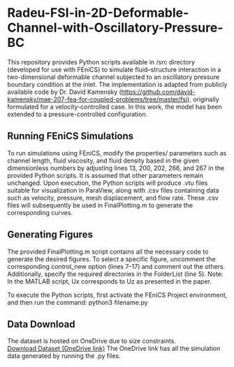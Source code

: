 # Radeu-FSI-in-2D-Deformable-Channel-with-Oscillatory-Pressure-BC
This repository provides Python scripts available in /src directory (developed for use with FEniCS) to simulate fluid–structure interaction in a two-dimensional deformable channel subjected to an oscillatory pressure boundary condition at the inlet. The implementation is adapted from publicly available code by Dr. David Kamensky (https://github.com/david-kamensky/mae-207-fea-for-coupled-problems/tree/master/fsi), originally formulated for a velocity-controlled case. In this work, the model has been extended to a pressure-controlled configuration.

## Running FEniCS Simulations
To run simulations using FEniCS, modify the properties/ parameters such as channel length, fluid viscosity, and fluid density based in the given dimensionless numbers by adjusting lines 13, 200, 202, 266, and 267 in the provided Python scripts. It is assumed that other parameters remain unchanged.
Upon execution, the Python scripts will produce .vtu files suitable for visualization in ParaView, along with .csv files containing data such as velocity, pressure, mesh displacement, and flow rate. These .csv files will subsequently be used in FinalPlotting.m to generate the corresponding curves.

## Generating Figures
The provided FinalPlotting.m script contains all the necessary code to generate the desired figures. To select a specific figure, uncomment the corresponding control_new option (lines 7–17) and comment out the others. Additionally, specify the required directories in the FolderList (line 5).
Note: In the MATLAB script, Ux corresponds to Uz as presented in the paper.

To execute the Python scripts, first activate the FEniCS Project environment, and then run the command:
python3 filename.py

## Data Download
The dataset is hosted on OneDrive due to size constraints.  
[Download Dataset (OneDrive link)](https://purdue0-my.sharepoint.com/personal/urade_purdue_edu/_layouts/15/onedrive.aspx?id=%2Fpersonal%2Furade%5Fpurdue%5Fedu%2FDocuments%2FOscillatory%5F2D%5FFSI%5Fdatasets%2Ezip&parent=%2Fpersonal%2Furade%5Fpurdue%5Fedu%2FDocuments&ga=1x)
The OneDrive link has all the simulation data generated by running the .py files.
